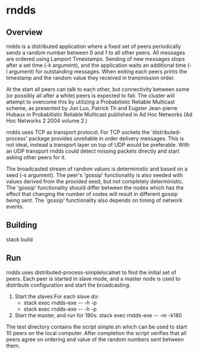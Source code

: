 # rndds

## Overview

rndds is a distributed application where a fixed set of peers periodically sends a random
number between 0 and 1 to all other peers. All messages are ordered using
Lamport Timestamps. Sending of new messages stops after a set time (-k argument), and
the application waits an additional time (-l argument) for outstanding messages. When
exiting each peers prints the timestamp and the random value they received in transmission
order.

At the start all peers can talk to each other, but connectivity between some
(or possibly all after a while) peers is expected to fail. The cluster will attempt to
overcome this by utilizing a Probabilistic Reliable Multicast scheme, as presented
by Jun Luo, Patrick Th and Eugster Jean-pierre Hubaux in Probabilistic Reliable Multicast
published in Ad Hoc Networks (Ad Hoc Networks 2 2004 volume 2.)

rndds uses TCP as transport protocol. For TCP sockets the 'distributed-process'
package provides unreliable in order delivery messages. This is not ideal, instead
a transport layer on top of UDP would be preferable. With an UDP transport rndds could
detect missing packets directly and start asking other peers for it.

The broadcasted stream of random values is deterministic and based on a seed
(-s argument). The peer's 'gossip' functionality is also seeded with values derived from
the provided seed, but not completely deterministic. The 'gossip' functionality should
differ between the nodes which has the effect that changing the number of nodes will
result in different gossip being sent. The 'gossip' functionality also depends on
timing of network events.


## Building
stack build

## Run
rndds uses distributed-process-simplelocalnet to find the initial set of peers.
Each peer is started in slave mode, and a master node is used to distribute
configuration and start the broadcasting.

1. Start the slaves
   For each slave do:
     * stack exec rndds-exe -- -h <ip address to use> -p <port to use>
     * stack exec rndds-exe -- -h <ip address to use> -p <another port to use>
2. Start the master, and run for 180s.
   stack exec rndds-exe -- -m -k180

The test directory contains the script simple.sh which can be used to start
10 peers on the local computer. After completion the script verifies that all peers
agree on ordering and value of the random numbers sent between them.
